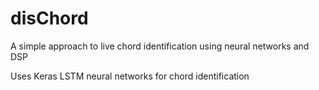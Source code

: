 # disChord
A simple approach to live chord identification using neural networks and DSP

Uses Keras LSTM neural networks for chord identification
